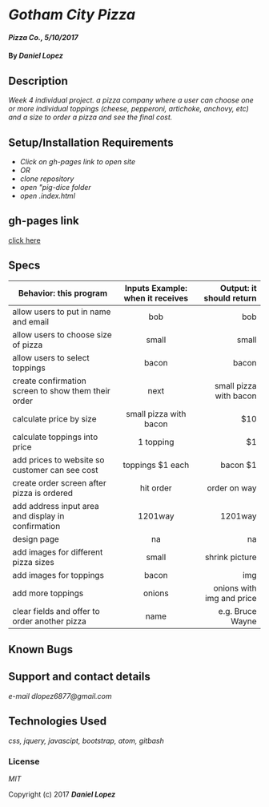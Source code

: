 # _Gotham City Pizza_

#### _Pizza Co., 5/10/2017_

#### By _**Daniel Lopez**_

## Description

_Week 4 individual project. a pizza company where a user can choose one or more individual toppings (cheese, pepperoni, artichoke, anchovy, etc) and a size to order a pizza and see the final cost._

## Setup/Installation Requirements

* _Click on gh-pages link to open site_
* _OR_
* _clone repository_
* _open "pig-dice folder_
* _open .index.html_

## gh-pages link
[click here](http://rawgit.com/dlopez6877/pizza/master/index.html)

## Specs
| Behavior: this program | Inputs Example: when it receives | Output: it should return|
|------------------|:-------------:|------:|
|allow users to put in name and email|bob|bob|
|allow users to choose size of pizza|small|small|
|allow users to select toppings|bacon|bacon|
|create confirmation screen to show them their order|next|small pizza with bacon|
|calculate price by size|small pizza with bacon|$10|
|calculate toppings into price|1 topping|$1|
|add prices to website so customer can see cost|toppings $1 each|bacon $1|
|create order screen after pizza is ordered|hit order|order on way|
|add address input area and display in confirmation|1201way|1201way|
|design page|na|na|
|add images for different pizza sizes|small|shrink picture|
|add images for toppings|bacon|img|
|add more toppings|onions|onions with img and price|
|clear fields and offer to order another pizza|name|e.g. Bruce Wayne|

## Known Bugs


## Support and contact details

_e-mail dlopez6877@gmail.com_

## Technologies Used

_css, jquery, javascipt, bootstrap, atom, gitbash_

### License

*MIT*

Copyright (c) 2017 **_Daniel Lopez_**
